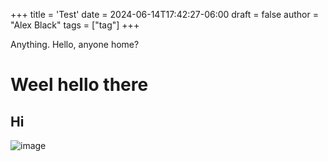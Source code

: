 +++
title = 'Test'
date = 2024-06-14T17:42:27-06:00
draft = false
author = "Alex Black"
tags = ["tag"]
+++

Anything. Hello, anyone home?


# Weel hello there
## Hi

![image](/blog/photos/doge.jpg "A doge")